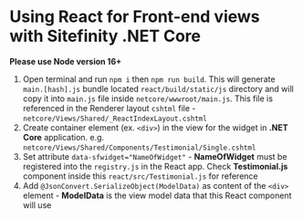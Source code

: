 # Using React for Front-end views with Sitefinity .NET Core
**Please use Node version 16+**

1. Open terminal and run `npm i` then `npm run build`. This will generate `main.[hash].js` bundle located `react/build/static/js` directory and will copy it into `main.js` file inside `netcore/wwwroot/main.js`. This file is referenced in the Renderer layout `cshtml` file - `netcore/Views/Shared/_ReactIndexLayout.cshtml`
2. Create container element (ex. `<div>`) in the view for the widget in **.NET Core** application. e.g. `netcore/Views/Shared/Components/Testimonial/Single.cshtml`
3. Set attribute `data-sfwidget="NameOfWidget"` - **NameOfWidget** must be registered into the `registry.js` in the React app. Check **Testimonial.js** component inside this `react/src/Testimonial.js` for reference
4. Add `@JsonConvert.SerializeObject(ModelData)` as content of the `<div>` element - **ModelData** is the view model data that this React component will use